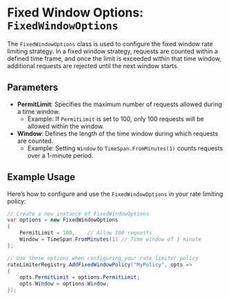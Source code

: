 # Fixed Window Options: `FixedWindowOptions`

The `FixedWindowOptions` class is used to configure the fixed window rate limiting strategy. In a fixed window strategy, requests are counted within a defined time frame, and once the limit is exceeded within that time window, additional requests are rejected until the next window starts.

## Parameters

- **PermitLimit**: Specifies the maximum number of requests allowed during a time window.
  - Example: If `PermitLimit` is set to 100, only 100 requests will be allowed within the window.
- **Window**: Defines the length of the time window during which requests are counted.
  - Example: Setting `Window` to `TimeSpan.FromMinutes(1)` counts requests over a 1-minute period.

## Example Usage

Here’s how to configure and use the `FixedWindowOptions` in your rate limiting policy:

```csharp
// Create a new instance of FixedWindowOptions
var options = new FixedWindowOptions
{
    PermitLimit = 100,    // Allow 100 requests
    Window = TimeSpan.FromMinutes(1) // Time window of 1 minute
};

// Use these options when configuring your rate limiter policy
rateLimiterRegistry.AddFixedWindowPolicy("MyPolicy", opts =>
{
    opts.PermitLimit = options.PermitLimit;
    opts.Window = options.Window;
});
